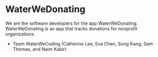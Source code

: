 # WaterWeDonating
We are the software developers for the app WaterWeDonating. WaterWeDonating is an app that tracks donations for nonprofit organizations.
- Team WaterWeCoding (Catherine Lee, Eva Chen, Sung Kang, Sam Thomas, and Naim Kabir)
